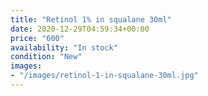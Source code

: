 ```yaml
---
title: "Retinol 1% in squalane 30ml"
date: 2020-12-29T04:59:34+00:00
price: "600"
availability: "In stock"
condition: "New"
images:
- "/images/retinol-1-in-squalane-30ml.jpg"
---
```


